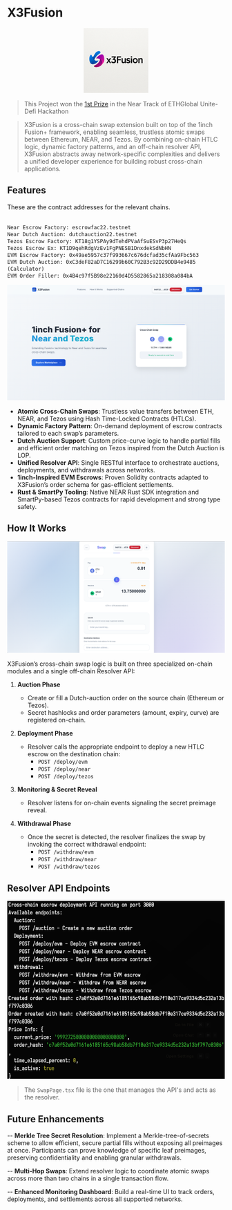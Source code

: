 # X3Fusion


<center><img src='./images/x3Fusion.png' height='150' width='150'></center>

> This Project won the <a href='https://ethglobal.com/showcase/x3fusion-w3roo'>1st Prize</a> in the Near Track of ETHGlobal Unite-Defi Hackathon


> X3Fusion is a cross-chain swap extension built on top of the 1inch Fusion+ framework, enabling seamless, trustless atomic swaps between Ethereum, NEAR, and Tezos. By combining on-chain HTLC logic, dynamic factory patterns, and an off-chain resolver API, X3Fusion abstracts away network-specific complexities and delivers a unified developer experience for building robust cross-chain applications.

## Features

These are the contract addresses for the relevant chains. 

```plaintext

Near Escrow Factory: escrowfac22.testnet
Near Dutch Auction: dutchauction22.testnet
Tezos Escrow Factory: KT18g1YSPAy9dTehdPVaAfSuESvP3p27HeQs
Tezos Escrow Ex: KT1D9qehRdgVzEv1FgPNESB1DnxdekSdNbHN
EVM Escrow Factory: 0x49ae5957c37f993667c676dcfad35cfAa9Fbc563
EVM Dutch Auction: 0xC3deF82aD7C16299b60C792B3c92D29DDB4e9485 (Calculator)
EVM Order Filler: 0x4B4c97f5B98e22160d4D5582865a218308a084bA

```


<img src='./images/home.png' >


- **Atomic Cross-Chain Swaps**: Trustless value transfers between ETH, NEAR, and Tezos using Hash Time-Locked Contracts (HTLCs).  
- **Dynamic Factory Pattern**: On-demand deployment of escrow contracts tailored to each swap’s parameters.  
- **Dutch Auction Support**: Custom price-curve logic to handle partial fills and efficient order matching on Tezos inspired from the Dutch Auction is LOP.  
- **Unified Resolver API**: Single RESTful interface to orchestrate auctions, deployments, and withdrawals across networks.  
- **1inch-Inspired EVM Escrows**: Proven Solidity contracts adapted to X3Fusion’s order schema for gas-efficient settlements.  
- **Rust & SmartPy Tooling**: Native NEAR Rust SDK integration and SmartPy-based Tezos contracts for rapid development and strong type safety.  



## How It Works

<img src='./images/swap.png' >



X3Fusion’s cross-chain swap logic is built on three specialized on-chain modules and a single off-chain Resolver API:

1. **Auction Phase**  
   - Create or fill a Dutch-auction order on the source chain (Ethereum or Tezos).  
   - Secret hashlocks and order parameters (amount, expiry, curve) are registered on-chain.

2. **Deployment Phase**  
   - Resolver calls the appropriate endpoint to deploy a new HTLC escrow on the destination chain:  
     - `POST /deploy/evm`  
     - `POST /deploy/near`  
     - `POST /deploy/tezos`

3. **Monitoring & Secret Reveal**  
   - Resolver listens for on-chain events signaling the secret preimage reveal.

4. **Withdrawal Phase**  
   - Once the secret is detected, the resolver finalizes the swap by invoking the correct withdrawal endpoint:  
     - `POST /withdraw/evm`  
     - `POST /withdraw/near`  
     - `POST /withdraw/tezos`

## Resolver API Endpoints

<img src='./images/api.png'>

> The `SwapPage.tsx` file is the one that manages the API's and acts as the resolver. 

## Future Enhancements
-- **Merkle Tree Secret Resolution**: Implement a Merkle-tree-of-secrets scheme to allow efficient, secure partial fills without exposing all preimages at once. Participants can prove knowledge of specific leaf preimages, preserving confidentiality and enabling granular withdrawals.

-- **Multi-Hop Swaps**: Extend resolver logic to coordinate atomic swaps across more than two chains in a single transaction flow.

-- **Enhanced Monitoring Dashboard**: Build a real-time UI to track orders, deployments, and settlements across all supported networks.